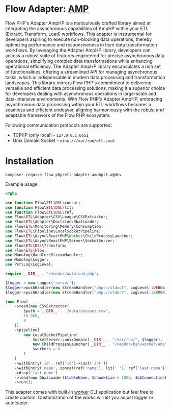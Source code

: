 # Flow Adapter: [AMP](https://amphp.org/) 

Flow PHP's Adapter AmpHP is a meticulously crafted library aimed at integrating the asynchronous capabilities of AmpHP
within your ETL (Extract, Transform, Load) workflows. This adapter is instrumental for developers aspiring to execute
non-blocking data operations, thereby optimizing performance and responsiveness in their data transformation workflows.
By leveraging the Adapter AmpHP library, developers can access a robust suite of features engineered for precise
asynchronous data operations, simplifying complex data transformations while enhancing operational efficiency. The
Adapter AmpHP library encapsulates a rich set of functionalities, offering a streamlined API for managing asynchronous
tasks, which is indispensable in modern data processing and transformation landscapes. This library mirrors Flow PHP's
commitment to delivering versatile and efficient data processing solutions, making it a superior choice for developers
dealing with asynchronous operations in large-scale and data-intensive environments. With Flow PHP's Adapter AmpHP,
embracing asynchronous data processing within your ETL workflows becomes a seamless and efficient endeavor, aligning
harmoniously with the robust and adaptable framework of the Flow PHP ecosystem.

Following communication protocols are supported:

- TCP/IP (only local) - `127.0.0.1:6651`
- Unix Domain Socket - `uinx:///var/run/etl.sock`

# Installation

```
composer require flow-php/etl-adapter-amphp:1.x@dev
```

Example usage: 

```php
<?php

use function Flow\ETL\DSL\concat;
use function Flow\ETL\DSL\lit;
use function Flow\ETL\DSL\ref;
use Flow\ETL\Adapter\CSV\League\CSVExtractor;
use Flow\ETL\Adapter\Doctrine\DbalLoader;
use Flow\ETL\Monitoring\Memory\Consumption;
use Flow\ETL\Pipeline\LocalSocketPipeline;
use Flow\ETL\Async\ReactPHP\Worker\ChildProcessLauncher;
use Flow\ETL\Async\ReactPHP\Server\SocketServer;
use Flow\ETL\DSL\Transform;
use Flow\ETL\Flow;
use Monolog\Handler\StreamHandler;
use Monolog\Logger;
use Psr\Log\LogLevel;

require __DIR__ . '/vendor/autoload.php';

$logger = new Logger('server');
$logger->pushHandler(new StreamHandler("php://stdout", LogLevel::DEBUG, false));
$logger->pushHandler(new StreamHandler("php://stderr", LogLevel::ERROR, false));

(new Flow)
    ->read(new CSVExtractor(
        $path = __DIR__ . '/data/dataset.csv',
        10_000,
        0
    ))
    ->pipeline(
        new LocalSocketPipeline(
            SocketServer::unixDomain(__DIR__ . "/var/run/", $logger),
            new ChildProcessLauncher(__DIR__ . "/vendor/bin/worker-amp", $logger),
            $workers = 8
        )
    )
    ->withEntry('id', ref('id')->cast('int'))
    ->withEntry('name', concat(ref('name'), lit(' '), ref('last name')))
    ->drop('last_name')
    ->load(new DbalLoader($tableName, $chunkSize = 1000, $dbConnectionParams))
    ->run();
```

This adapter comes with built-in [worker](bin/worker-amp) CLI application
but feel free to create custom.
Customization of the works will let you adjust logger or autoloader. 
